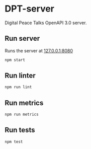 # DPT-server

Digital Peace Talks OpenAPI 3.0 server. 

## Run server

Runs the server at [127.0.0.1:8080](127.0.0.1:8080)

```sh
npm start
```

## Run linter

```sh
npm run lint
```

## Run metrics

```sh
npm run metrics
```

## Run tests

```sh
npm test
```